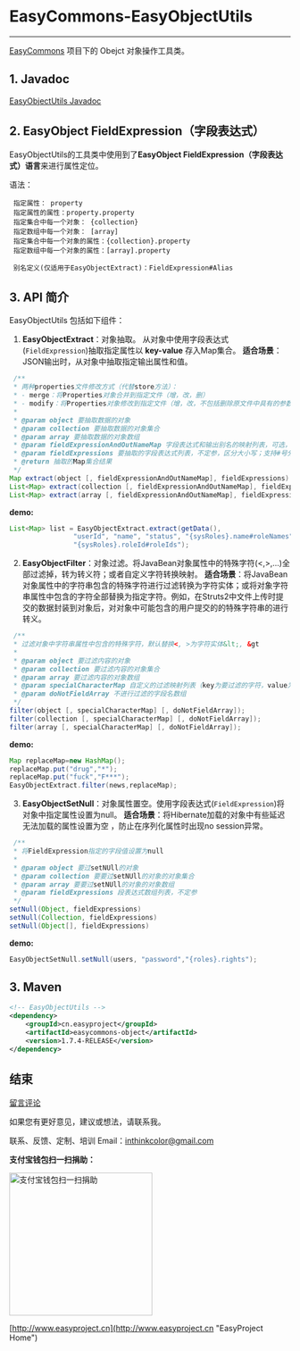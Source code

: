 # EasyCommons-EasyObjectUtils

---------------
[EasyCommons](readme-zh.md "EasyCommons")  项目下的 Obejct 对象操作工具类。


## 1. Javadoc
[EasyObjectUtils Javadoc](../javadoc/easycommons-objectutils/index.html "EasyObjectUtils Javadoc")

## 2. EasyObject FieldExpression（字段表达式）

EasyObjectUtils的工具类中使用到了**EasyObject FieldExpression（字段表达式）语言**来进行属性定位。

语法：
```
 指定属性： property 
 指定属性的属性：property.property
 指定集合中每一个对象： {collection}
 指定数组中每一个对象： [array] 
 指定集合中每一个对象的属性：{collection}.property 
 指定数组中每一个对象的属性：[array].property 

 别名定义(仅适用于EasyObjectExtract)：FieldExpression#Alias
```

## 3. API 简介
EasyObjectUtils 包括如下组件：
 
1. **EasyObjectExtract**：对象抽取。 从对象中使用字段表达式(`FieldExpression`)抽取指定属性以 **key-value** 存入Map集合。 
**适合场景**：JSON输出时，从对象中抽取指定输出属性和值。 
```JAVA
 /**
 * 两种properties文件修改方式（代替store方法）：
 * - merge：将Properties对象合并到指定文件（增，改，删）
 * - modify：将Properties对象修改到指定文件（增，改，不包括删除原文件中具有的参数）
 * 
 * @param object 要抽取数据的对象
 * @param collection 要抽取数据的对象集合
 * @param array 要抽取数据的对象数组
 * @param fieldExpressionAndOutNameMap 字段表达式和输出别名的映射列表，可选，默认字段表达式名作为输出名
 * @param fieldExpressions 要抽取的字段表达式列表，不定参，区分大小写；支持#号分隔的别名定义
 * @return 抽取的Map集合结果
 */
Map extract(object [, fieldExpressionAndOutNameMap], fieldExpressions)
List<Map> extract(collection [, fieldExpressionAndOutNameMap], fieldExpressions)
List<Map> extract(array [, fieldExpressionAndOutNameMap], fieldExpressions)
```

 **demo:**
```JAVA
List<Map> list = EasyObjectExtract.extract(getData(), 
				"userId", "name", "status", "{sysRoles}.name#roleNames",
				"{sysRoles}.roleId#roleIds");
```

2. **EasyObjectFilter**：对象过滤。将JavaBean对象属性中的特殊字符(<,>,...)全部过滤掉，转为转义符；或者自定义字符转换映射。 
**适合场景**：将JavaBean对象属性中的字符串包含的特殊字符进行过滤转换为字符实体；或将对象字符串属性中包含的字符全部替换为指定字符。例如，在Struts2中文件上传时提交的数据封装到对象后，对对象中可能包含的用户提交的的特殊字符串的进行转义。
```JAVA
 /**
 * 过滤对象中字符串属性中包含的特殊字符，默认替换<, >为字符实体&lt;, &gt
 * 
 * @param object 要过滤内容的对象
 * @param collection 要过滤内容的对象集合
 * @param array 要过滤内容的对象数组
 * @param specialCharacterMap 自定义的过滤映射列表（key为要过滤的字符，value为过滤后的字符）
 * @param doNotFieldArray 不进行过滤的字段名数组
 */
filter(object [, specialCharacterMap] [, doNotFieldArray]);
filter(collection [, specialCharacterMap] [, doNotFieldArray]);
filter(array [, specialCharacterMap] [, doNotFieldArray]);
```
 **demo:**
```JAVA
Map replaceMap=new HashMap();
replaceMap.put("drug","*");
replaceMap.put("fuck","F***");
EasyObjectExtract.filter(news,replaceMap);
```

3. **EasyObjectSetNull**：对象属性置空。使用字段表达式(`FieldExpression`)将对象中指定属性设置为null。 
 **适合场景**：将Hibernate加载的对象中有些延迟无法加载的属性设置为空 ，防止在序列化属性时出现no session异常。
```JAVA
 /**
 * 将FieldExpression指定的字段值设置为null
 * 
 * @param object 要过setNUll的对象
 * @param collection 要要过setNUll的对象的对象集合
 * @param array 要要过setNUll的对象的对象数组
 * @param fieldExpressions 段表达式数组列表，不定参
 */
setNull(Object, fieldExpressions)
setNull(Collection, fieldExpressions)
setNull(Object[], fieldExpressions)
```
 **demo:**
```JAVA
EasyObjectSetNull.setNull(users, "password","{roles}.rights");
```

## 3. Maven
```XML
<!-- EasyObjectUtils -->
<dependency>
	<groupId>cn.easyproject</groupId>
	<artifactId>easycommons-object</artifactId>
	<version>1.7.4-RELEASE</version>
</dependency>
```

## 结束

[留言评论](http://www.easyproject.cn/easycommons/zh-cn/index.jsp#about '留言评论')

如果您有更好意见，建议或想法，请联系我。


联系、反馈、定制、培训 Email：<inthinkcolor@gmail.com>

<p>
<strong>支付宝钱包扫一扫捐助：</strong>
</p>
<p>

<img alt="支付宝钱包扫一扫捐助" src="http://www.easyproject.cn/images/s.png"  title="支付宝钱包扫一扫捐助"  height="256" width="256"></img>


[http://www.easyproject.cn](http://www.easyproject.cn "EasyProject Home")